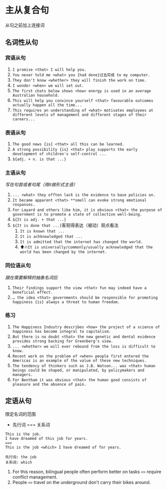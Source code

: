 # 主从复合句
从句之前加上连接词

##  名词性从句

### 宾语从句
1. `I promise <that> I will help you.`
2. `You never told me <what> you {had done}过去完成 to my computer.`
3. `They don't know <whether> they will finish the work on time.`
4. `I wonder <when> we will set out.`
5. `The first chats below shows <how> energy is used in an average Australian household.`
6. `This will help you convince yourself <that> favourable outcomes actually happen all the time...`
7. `This requires an understanding of <what> motivates employees at different levels of management and different stages of their careers...`

### 表语从句
1. `The good news {is} <that> all this can be learned.`
2. `A strong possibility {is} <that> play supports the early development of children's self-control ...`
3. `${adj. + n. is that ...}`

### 主语从句
_写在句首或者句尾（用it做形式主语）_
1. `... <what> they offten lack is the evidence to base policies on.`
2. `It became apparent <that> **smell can evoke strong emotional responses.`
3. `For Layard and others like him, it is obvious <that> the purpose of government is to promote a state of collective well-being.`
4. `${It is adj. + that ...}`
5. `${It is done that ...}`客观得表达（被动）观点看法
	1. `It is known that ...`
	2. `It is achknowledged that ...`
	3. `It is admitted that the internet has changed the world.`
	4. ⬆️🔥`It is universally/commonly/usually acknowledged that the world has been changed by the internet.`

### 同位语从句 
_跟在需要解释的抽象名词后_
1. `Their findings support the view <that> fun may indeed have a beneficial effect.`
2. `… the idea <that> governments should be responsible for promoting happiness {is} always a threat to human freedom.`

### 练习
1. `The Happiness Industry describes <how> the project of a science of happiness has become integral to capitalism.`
2. `But there is no doubt <that> the new genetic and dental evidence provides strong backing for Greenberg's view.`
3. `... <whether> we will ever rebound from the loss is difficult to know.`
4. `Recent work on the problem of <when> people first entered the Americas is an example of the value of these new techniques.`
5. `The tendency of thinkers such as J.B. Watson... was <that> human beings could be shaped, or manipulated, by policymakers and managers.`
6. `For Bentham it was obvious <that> the human good consists of pleasure and the absence of pain.`

## 定语从句
限定名词的范围
- 先行词 === 关系词
```
This is the job.
I have dreamed of this job for years.
==>
This is the job <which> I have dreamed of for years.

先行词: the job 
关系词: which
```

1. For this reason, bilingual people often perform better on tasks `<>` require conflict management.
2. People `<>` travel on the underground don't carry their bikes around.

